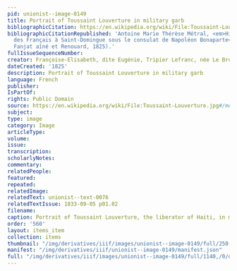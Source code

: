 ```yaml
---
pid: unionist--image-0149
title: Portrait of Toussaint Louverture in military garb
bibliographicCitation: https://en.wikipedia.org/wiki/File:Toussaint-Louverture.jpg#/media/File:Toussaint-Louverture.jpg
bibliographicCitationRepublished: 'Antoine Marie Thérèse Métral, <em>Histoire de l''expédition
  des Français à Saint-Domingue sous le consulat de Napoléon Bonaparte</em> (Paris:
  Fanjat aîné et Renouard, 1825).'
fullIssueSequenceNumber: 
creator: Françoise-Elisabeth, dite Eugénie, Tripier Lefranc, née Le Brun (1797-1872)
dateCreated: '1825'
description: Portrait of Toussaint Louverture in military garb
language: French
publisher: 
IsPartOf: 
rights: Public Domain
source: https://en.wikipedia.org/wiki/File:Toussaint-Louverture.jpg#/media/File:Toussaint-Louverture.jpg
subject: 
type: image
category: Image
articleType: 
volume: 
issue: 
transcription: 
scholarlyNotes: 
commentary: 
relatedPeople: 
featured: 
repeated: 
relatedImage: 
relatedText: unionist--text-0076
relatedTextIssue: 1833-09-05 p01.02
filename: 
caption: Portrait of Toussaint Louverture, the liberator of Haiti, in military garb.
order: '560'
layout: items_item
collection: items
thumbnail: "/img/derivatives/iiif/images/unionist--image-0149/full/250,/0/default.jpg"
manifest: "/img/derivatives/iiif/unionist--image-0149/manifest.json"
full: "/img/derivatives/iiif/images/unionist--image-0149/full/1140,/0/default.jpg"
---
```

